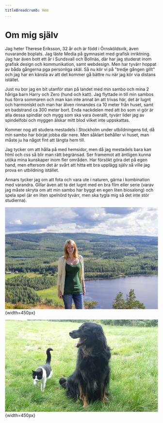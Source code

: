 ```yaml
---
titleBreadcrumb: Hem
...
```

Om mig själv
===============================

<p>Jag heter Therese Eriksson, 32 år och är född i Örnsköldsvik, även nuvarande boplats.
Jag läste Media på gymnasiet med grafisk inriktning. Jag har även bott ett år i Sundsvall och Bollnäs,
där har jag studerat inom grafisk design och kommunikation, samt webdesign.
Men har tyvärr hoppat av båda gångerna pga personliga skäl. Så nu kör vi på "tredje gången gillt" och jag har en känsla av att det
kommer gå bättre nu när jag kör via distans istället. </p>

<p>Just nu bor jag en bit utanför stan på landet med min sambo och mina 2 håriga barn
Harry och Zero (hund och katt). Jag flyttade in till min sambos hus förra sommaren och
man kan inte annat än att trivas här, det är lugnt och harmoniskt och man har älven rinnandes ca 10 meter från
huset, samt en badstrand ca 300 meter bort. Enda
nackdelen med att bo som vi gör är alla dessa spindlar och mygg som ska vara överallt,
tyvärr lider jag av spindelfobi och myggen älskar mitt blod vilket inte uppskattas.</p>

<p>Kommer nog att studera mestadels i Stockholm under utbildningens tid, då min sambo
har börjat jobba där nere. Men såklart behåller vi huset, man måste ju ha något fint att
längta hem till.</p>

<p>Jag tycker om att hålla på med hemsidor, men då jag mestadels bara kan html och css så
blir man rätt begränsad. Ser framemot att äntligen kunna utöka mina kunskaper inom fler
områden. Har försökt göra det på egen hand, men eftersom det är svårt att hitta ett bra
upplägg själv så ville jag prova en utbildning istället. </p>

<p>Annars tycker jag om att fota och vara ute i naturen, gärna i kombination med varandra.
Gillar även att ta det lugnt med en bra film eller serie (varav jag måste skryta om att
min sambo har byggt en egen liten biosalong) och spela spel
(är en liten spelnörd tyvärr, men ska tygla mig så det inte stör studierna). </p>

![Bild på Therese Eriksson](../htdocs/img/me.jpg "Bild på Therese Eriksson"){width=450px}

![Bild på katten och hunden](../htdocs/img/djur.jpg "Bild på katten och hunden"){width=450px}
